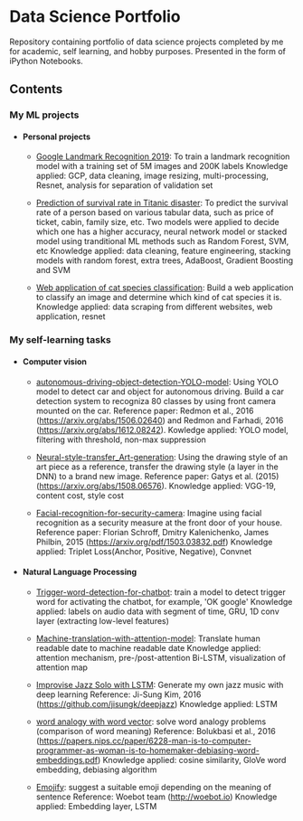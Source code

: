 # Data Science Portfolio
Repository containing portfolio of data science projects completed by me for academic, self learning, and hobby purposes. Presented in the form of iPython Notebooks.

## Contents
### My ML projects
- #### Personal projects
	
	- [Google Landmark Recognition 2019](https://github.com/gary-kaitung/data-science-portfolio/tree/master/My%20ML%20projects/Google%20Landmark%20Recognition%20Competition%202019): To train a landmark recognition model with a training set of 5M images and 200K labels
Knowledge applied: GCP, data cleaning, image resizing, multi-processing, Resnet, analysis for separation of validation set

	- [Prediction of survival rate in Titanic disaster](https://github.com/gary-kaitung/data-science-portfolio/tree/master/My%20ML%20projects/Prediction%20of%20Survival%20Rate%20in%20Titanic%20Disaster): To predict the survival rate of a person based on various tabular data, such as price of ticket, cabin, family size, etc. Two models were applied to decide which one has a higher accuracy, neural network model or stacked model using tranditional ML methods such as Random Forest, SVM, etc
Knowledge applied: data cleaning, feature engineering, stacking models with random forest, extra trees, AdaBoost, Gradient Boosting and SVM

	- [Web application of cat species classification](https://github.com/gary-kaitung/data-science-portfolio/tree/master/My%20ML%20projects/Web%20Application%20of%20Cat%20Species%20Classification): Build a web application to classify an image and determine which kind of cat species it is. 
Knowledge applied: data scraping from different websites, web application, resnet

### My self-learning tasks
- #### Computer vision

	- [autonomous-driving-object-detection-YOLO-model](https://github.com/gary-kaitung/data-science-portfolio/blob/master/autonomous-driving-object-detection-YOLO-model/Autonomous%20driving%20application-Car%20detection.ipynb): Using YOLO model to detect car and object for autonomous driving. Build a car detection system to recogniza 80 classes by using front camera mounted on the car. 
Reference paper: Redmon et al., 2016 (https://arxiv.org/abs/1506.02640) and Redmon and Farhadi, 2016 (https://arxiv.org/abs/1612.08242).
Kowledge applied: YOLO model, filtering with threshold, non-max suppression

	- [Neural-style-transfer_Art-generation](https://github.com/gary-kaitung/data-science-portfolio/blob/master/My%20self-learning%20tasks/Neural_Style_Transfer_Art_Generation_.ipynb): Using the drawing style of an art piece as a reference, transfer the drawing style (a layer in the DNN) to a brand new image. 
Reference paper: Gatys et al. (2015) (https://arxiv.org/abs/1508.06576).
Knowledge applied: VGG-19, content cost, style cost

	- [Facial-recognition-for-security-camera](https://github.com/gary-kaitung/data-science-portfolio/blob/master/My%20self-learning%20tasks/Facial_Recognition_for_front_camera.ipynb): Imagine using facial recognition as a security measure at the front door of your house. 
Reference paper: Florian Schroff, Dmitry Kalenichenko, James Philbin, 2015 (https://arxiv.org/pdf/1503.03832.pdf)
Knowledge applied: Triplet Loss(Anchor, Positive, Negative), Convnet
	
- #### Natural Language Processing

	- [Trigger-word-detection-for-chatbot](https://github.com/gary-kaitung/data-science-portfolio/blob/master/My%20self-learning%20tasks/Trigger_word_detection_for_chatbot.ipynb): train a model to detect trigger word for activating the chatbot, for example, 'OK google'
Knowledge applied: labels on audio data with segment of time, GRU, 1D conv layer (extracting low-level features) 

	- [Machine-translation-with-attention-model](https://github.com/gary-kaitung/data-science-portfolio/blob/master/My%20self-learning%20tasks/Machine_translation_with_NN_attention_model.ipynb): Translate human readable date to machine readable date
Knowledge applied: attention mechanism, pre-/post-attention Bi-LSTM, visualization of attention map

	- [Improvise Jazz Solo with LSTM](https://github.com/gary-kaitung/data-science-portfolio/blob/master/My%20self-learning%20tasks/Improvise_a_Jazz_Solo_with_an_LSTM_Network.ipynb): Generate my own jazz music with deep learning
Reference: Ji-Sung Kim, 2016 (https://github.com/jisungk/deepjazz)
Knowledge applied: LSTM

	- [word analogy with word vector](https://github.com/gary-kaitung/data-science-portfolio/blob/master/My%20self-learning%20tasks/Solving_word_analogy_with_word_vector.ipynb): solve word analogy problems (comparison of word meaning)
Reference: Bolukbasi et al., 2016 (https://papers.nips.cc/paper/6228-man-is-to-computer-programmer-as-woman-is-to-homemaker-debiasing-word-embeddings.pdf) 
Knowledge applied: cosine similarity, GloVe word embedding, debiasing algorithm

	- [Emojify](https://github.com/gary-kaitung/data-science-portfolio/blob/master/My%20self-learning%20tasks/Emojify.ipynb): suggest a suitable emoji depending on the meaning of sentence
Reference: Woebot team (http://woebot.io)
Knowledge applied: Embedding layer, LSTM
